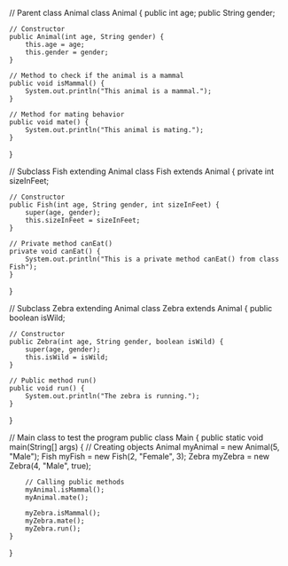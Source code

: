 // Parent class Animal
class Animal {
    public int age;
    public String gender;

    // Constructor
    public Animal(int age, String gender) {
        this.age = age;
        this.gender = gender;
    }

    // Method to check if the animal is a mammal
    public void isMammal() {
        System.out.println("This animal is a mammal.");
    }

    // Method for mating behavior
    public void mate() {
        System.out.println("This animal is mating.");
    }
}

// Subclass Fish extending Animal
class Fish extends Animal {
    private int sizeInFeet;

    // Constructor
    public Fish(int age, String gender, int sizeInFeet) {
        super(age, gender);
        this.sizeInFeet = sizeInFeet;
    }

    // Private method canEat()
    private void canEat() {
        System.out.println("This is a private method canEat() from class Fish");
    }
}

// Subclass Zebra extending Animal
class Zebra extends Animal {
    public boolean isWild;

    // Constructor
    public Zebra(int age, String gender, boolean isWild) {
        super(age, gender);
        this.isWild = isWild;
    }

    // Public method run()
    public void run() {
        System.out.println("The zebra is running.");
    }
}

// Main class to test the program
public class Main {
    public static void main(String[] args) {
        // Creating objects
        Animal myAnimal = new Animal(5, "Male");
        Fish myFish = new Fish(2, "Female", 3);
        Zebra myZebra = new Zebra(4, "Male", true);

        // Calling public methods
        myAnimal.isMammal();
        myAnimal.mate();

        myZebra.isMammal();
        myZebra.mate();
        myZebra.run();
    }
}

